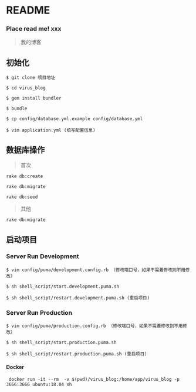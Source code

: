 # README

### Place read me! xxx

> 我的博客


## 初始化

`$ git clone 项目地址` 

`$ cd virus_blog`

`$ gem install bundler`

`$ bundle`

`$ cp config/database.yml.example config/database.yml`

`$ vim application.yml (填写配置信息)`



## 数据库操作

  > 首次
  
  `rake db:create`
  
  `rake db:migrate`
  
  `rake db:seed`

   > 其他
   
   `rake db:migrate`
  
## 启动项目

### Server Run Development

`$ vim config/puma/development.config.rb （修改端口号，如果不需要修改则不用修改）`

`$ sh shell_script/start.development.puma.sh`

`$ sh shell_script/restart.development.puma.sh (重启项目)`


### Server Run Production

`$ vim config/puma/production.config.rb （修改端口号，如果不需要修改则不用修改）`

`$ sh shell_script/start.production.puma.sh`

`$ sh shell_script/restart.production.puma.sh (重启项目)`


#### Docker

` docker run -it --rm  -v $(pwd)/virus_blog:/home/app/virus_blog -p 3666:3666 ubuntu:18.04 sh`
